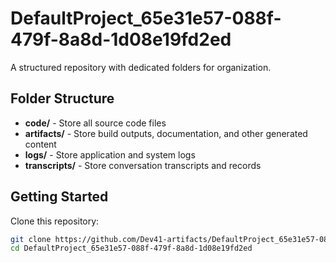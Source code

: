 # DefaultProject_65e31e57-088f-479f-8a8d-1d08e19fd2ed
A structured repository with dedicated folders for organization.

## Folder Structure

- **code/** - Store all source code files
- **artifacts/** - Store build outputs, documentation, and other generated content
- **logs/** - Store application and system logs
- **transcripts/** - Store conversation transcripts and records

## Getting Started

Clone this repository:
```bash
git clone https://github.com/Dev41-artifacts/DefaultProject_65e31e57-088f-479f-8a8d-1d08e19fd2ed
cd DefaultProject_65e31e57-088f-479f-8a8d-1d08e19fd2ed
```
